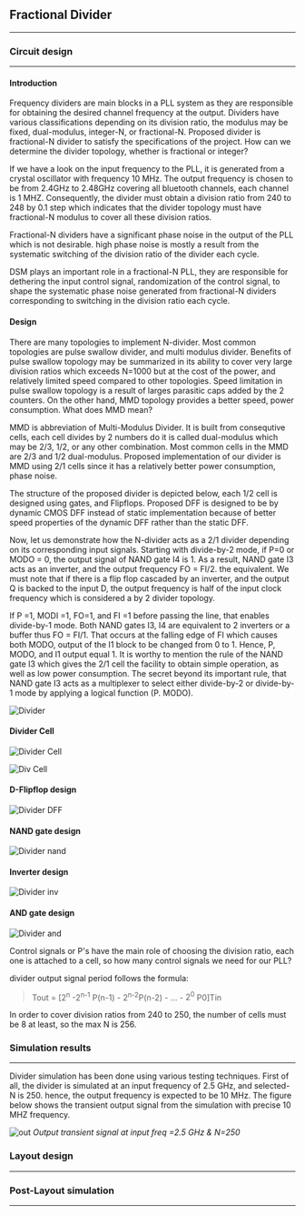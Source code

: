 ## Fractional Divider
----------------------

### Circuit design 
----------------------
#### Introduction
Frequency dividers are main blocks in a PLL system as they are responsible for obtaining the desired channel frequency at the output. Dividers have various classifications depending on its division ratio, the modulus may be fixed, dual-modulus, integer-N, or fractional-N. 
Proposed divider is fractional-N divider to satisfy the specifications of the project. How can we determine the divider topology, whether is fractional or integer?

If we have a look on the input frequency to the PLL, it is generated from a crystal oscillator with frequency 10 MHz. The output frequency is chosen to be from 2.4GHz to 2.48GHz covering all bluetooth channels, each channel is 1 MHZ. Consequently, the divider must obtain a division ratio from 240 to 248 by 0.1 step which indicates that the divider topology must have fractional-N modulus to cover all these division ratios.

Fractional-N dividers have a significant phase noise in the output of the PLL which is not desirable. high phase noise is mostly a result from the systematic switching of the division ratio of the divider each cycle.

DSM plays an important role in a fractional-N PLL, they are responsible for dethering the input control signal, randomization of the control signal, to shape the systematic phase noise generated from fractional-N dividers corresponding to switching in the division ratio each cycle.

#### Design 

There are many topologies to implement N-divider. Most common topologies are pulse swallow
divider, and multi modulus divider. Benefits of pulse swallow topology may be summarized in its ability to cover very large division ratios which exceeds N=1000 but at the cost of the power, and relatively limited speed compared to other topologies. Speed limitation in pulse swallow topology is a result of larges parasitic caps added by the 2 counters. On the other hand, MMD topology provides a better speed, power consumption. What does MMD mean? 

MMD is abbreviation of Multi-Modulus Divider. It is built from consequtive cells, each cell divides by 2 numbers do it is called dual-modulus which may be 2/3, 1/2, or any other combination. Most common cells in the MMD are 2/3 and 1/2 dual-modulus. Proposed implementation of our divider is MMD using 2/1 cells since it has a relatively better power consumption, phase noise.


 The structure of the proposed divider is depicted below,
 each 1/2 cell is designed using gates, and Flipflops. Proposed DFF is designed to be by dynamic CMOS DFF instead of static implementation because of better speed properties of the dynamic DFF rather than the static DFF.


Now, let us demonstrate how the N-divider acts as a 2/1 divider depending on its corresponding input signals. Starting with divide-by-2 mode, if P=0 or MODO = 0, the output signal of NAND gate I4 is 1. As a result, NAND gate I3 acts as an inverter, and the output frequency FO = FI/2. the equivalent. We must note that if there is a flip flop cascaded by an inverter, and the output Q is backed to the input D, the output frequency is half of the input clock frequency which is considered a by 2 divider topology.


If P =1, MODI =1, FO=1, and FI =1 before passing the line, that enables divide-by-1 mode. Both NAND gates I3, I4 are equivalent to 2 inverters or a buffer thus FO = FI/1. That occurs at the falling edge of FI which causes both MODO, output of the I1 block to be changed from 0 to 1. Hence, P, MODO, and I1 output equal 1.
It is worthy to mention the rule of the NAND gate I3 which gives the 2/1 cell the facility to obtain
simple operation, as well as low power consumption. The secret beyond its important rule, that NAND
gate I3 acts as a multiplexer to select either divide-by-2 or divide-by-1 mode by applying a logical function (P. MODO).

![Divider](../../images/Diagrams/Divider/Divider.jpg)

#### Divider Cell 

![Divider Cell](../../images/Diagrams/Divider/1_2%20DIV%20Symbol.jpg)

![Div Cell](../../images/Diagrams/Divider/1_2%20Div%20Cell.jpg)

#### D-Flipflop design

![Divider DFF](../../images/Diagrams/Divider/Static%20FF.jpg)

#### NAND gate design

![Divider nand](../../images/Diagrams/Divider/3%20NAND.jpg)

#### Inverter design

![Divider inv](../../images/Diagrams/Divider/Inverter.jpg)

#### AND gate design

![Divider and](../../images/Diagrams/Divider/And.jpg)

Control signals or P's have the main role of choosing the division ratio, each one is attached to a cell, so how many control signals we need for our PLL? 


divider output signal period follows the formula:


> Tout = [2<sup>n</sup> -2<sup>n-1</sup> P(n-1) - 2<sup>n-2</sup>P(n-2) - ... - $2^0$ P0]Tin


In order to cover division ratios from 240 to 250, the number of cells must be 8 at least, so the max N is 256.

### Simulation results 
----------------------

Divider simulation has been done using various testing techniques. First of all, the divider is simulated at an input frequency of 2.5 GHz, and selected-N is 250. hence, the output frequency is expected to be 10 MHz. The figure below shows the transient output signal from the simulation with precise 10 MHZ frequency.

![out](../../images/Simulations/out_tran.png)
*Output transient signal at input freq =2.5 GHz & N=250*

### Layout design 
----------------------

### Post-Layout simulation
----------------------
